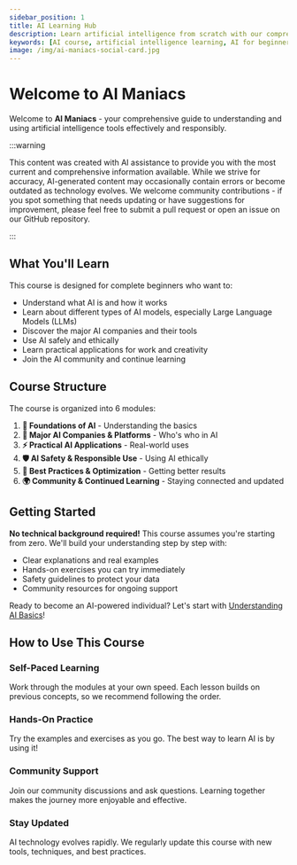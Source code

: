 ```yaml
---
sidebar_position: 1
title: AI Learning Hub
description: Learn artificial intelligence from scratch with our comprehensive beginner-friendly course. Learn AI tools, explore career applications, and build AI literacy with hands-on tutorials and safety-first approach.
keywords: [AI course, artificial intelligence learning, AI for beginners, AI education, machine learning tutorials, AI tools, AI literacy, AI safety, prompt engineering, AI careers]
image: /img/ai-maniacs-social-card.jpg
---
```


# Welcome to AI Maniacs

Welcome to **AI Maniacs** - your comprehensive guide to understanding and using artificial intelligence tools effectively and responsibly.

:::warning

This content was created with AI assistance to provide you with the most current and comprehensive information available. While we strive for accuracy, AI-generated content may occasionally contain errors or become outdated as technology evolves. We welcome community contributions - if you spot something that needs updating or have suggestions for improvement, please feel free to submit a pull request or open an issue on our GitHub repository.

:::

## What You'll Learn

This course is designed for complete beginners who want to:

- Understand what AI is and how it works
- Learn about different types of AI models, especially Large Language Models (LLMs)
- Discover the major AI companies and their tools
- Use AI safely and ethically
- Learn practical applications for work and creativity
- Join the AI community and continue learning

## Course Structure

The course is organized into 6 modules:

1. **🧠 Foundations of AI** - Understanding the basics
2. **🏢 Major AI Companies & Platforms** - Who's who in AI
3. **⚡ Practical AI Applications** - Real-world uses
4. **🛡️ AI Safety & Responsible Use** - Using AI ethically
5. **🎯 Best Practices & Optimization** - Getting better results
6. **🌍 Community & Continued Learning** - Staying connected and updated

## Getting Started

**No technical background required!** This course assumes you're starting from zero. We'll build your understanding step by step with:

- Clear explanations and real examples
- Hands-on exercises you can try immediately
- Safety guidelines to protect your data
- Community resources for ongoing support

Ready to become an AI-powered individual? Let's start with [Understanding AI Basics](./ai-101/foundations/what-is-ai.md)!

## How to Use This Course

### Self-Paced Learning

Work through the modules at your own speed. Each lesson builds on previous concepts, so we recommend following the order.

### Hands-On Practice

Try the examples and exercises as you go. The best way to learn AI is by using it!

### Community Support

Join our community discussions and ask questions. Learning together makes the journey more enjoyable and effective.

### Stay Updated

AI technology evolves rapidly. We regularly update this course with new tools, techniques, and best practices.
